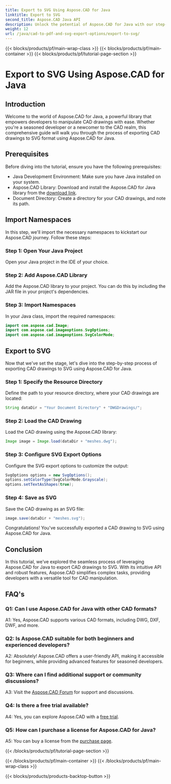 ```yaml
---
title: Export to SVG Using Aspose.CAD for Java
linktitle: Export to SVG
second_title: Aspose.CAD Java API
description: Unlock the potential of Aspose.CAD for Java with our step-by-step guide on exporting CAD drawings to SVG. Learn how to import namespaces, configure options, and seamlessly integrate Aspose.CAD into your Java project.
weight: 12
url: /java/cad-to-pdf-and-svg-export-options/export-to-svg/
---
```


{{< blocks/products/pf/main-wrap-class >}}
{{< blocks/products/pf/main-container >}}
{{< blocks/products/pf/tutorial-page-section >}}

# Export to SVG Using Aspose.CAD for Java

## Introduction

Welcome to the world of Aspose.CAD for Java, a powerful library that empowers developers to manipulate CAD drawings with ease. Whether you're a seasoned developer or a newcomer to the CAD realm, this comprehensive guide will walk you through the process of exporting CAD drawings to SVG format using Aspose.CAD for Java.

## Prerequisites

Before diving into the tutorial, ensure you have the following prerequisites:

- Java Development Environment: Make sure you have Java installed on your system.
- Aspose.CAD Library: Download and install the Aspose.CAD for Java library from the [download link](https://releases.aspose.com/cad/java/).
- Document Directory: Create a directory for your CAD drawings, and note its path.

## Import Namespaces

In this step, we'll import the necessary namespaces to kickstart our Aspose.CAD journey. Follow these steps:

### Step 1: Open Your Java Project
Open your Java project in the IDE of your choice.

### Step 2: Add Aspose.CAD Library
Add the Aspose.CAD library to your project. You can do this by including the JAR file in your project's dependencies.

### Step 3: Import Namespaces
In your Java class, import the required namespaces:

```java
import com.aspose.cad.Image;
import com.aspose.cad.imageoptions.SvgOptions;
import com.aspose.cad.imageoptions.SvgColorMode;
```

## Export to SVG

Now that we've set the stage, let's dive into the step-by-step process of exporting CAD drawings to SVG using Aspose.CAD for Java.

### Step 1: Specify the Resource Directory

Define the path to your resource directory, where your CAD drawings are located:

```java
String dataDir = "Your Document Directory" + "DWGDrawings/";
```

### Step 2: Load the CAD Drawing

Load the CAD drawing using the Aspose.CAD library:

```java
Image image = Image.load(dataDir + "meshes.dwg");
```

### Step 3: Configure SVG Export Options

Configure the SVG export options to customize the output:

```java
SvgOptions options = new SvgOptions();
options.setColorType(SvgColorMode.Grayscale);
options.setTextAsShapes(true);
```

### Step 4: Save as SVG

Save the CAD drawing as an SVG file:

```java
image.save(dataDir + "meshes.svg");
```

Congratulations! You've successfully exported a CAD drawing to SVG using Aspose.CAD for Java.

## Conclusion

In this tutorial, we've explored the seamless process of leveraging Aspose.CAD for Java to export CAD drawings to SVG. With its intuitive API and robust features, Aspose.CAD simplifies complex tasks, providing developers with a versatile tool for CAD manipulation.

## FAQ's

### Q1: Can I use Aspose.CAD for Java with other CAD formats?

A1: Yes, Aspose.CAD supports various CAD formats, including DWG, DXF, DWF, and more.

### Q2: Is Aspose.CAD suitable for both beginners and experienced developers?

A2: Absolutely! Aspose.CAD offers a user-friendly API, making it accessible for beginners, while providing advanced features for seasoned developers.

### Q3: Where can I find additional support or community discussions?

A3: Visit the [Aspose.CAD Forum](https://forum.aspose.com/c/cad/19) for support and discussions.

### Q4: Is there a free trial available?

A4: Yes, you can explore Aspose.CAD with a [free trial](https://releases.aspose.com/).

### Q5: How can I purchase a license for Aspose.CAD for Java?

A5: You can buy a license from the [purchase page](https://purchase.aspose.com/buy).

{{< /blocks/products/pf/tutorial-page-section >}}

{{< /blocks/products/pf/main-container >}}
{{< /blocks/products/pf/main-wrap-class >}}

{{< blocks/products/products-backtop-button >}}
